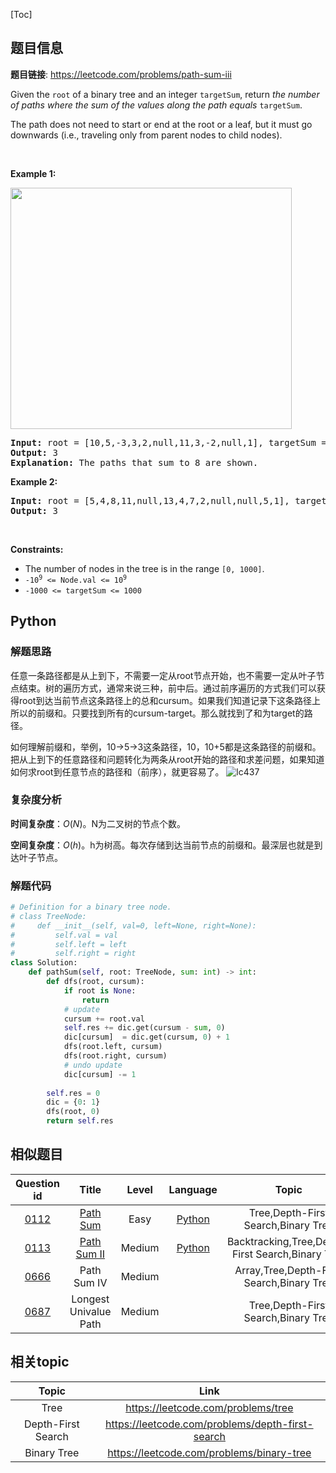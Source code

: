 [Toc]
## 题目信息
**题目链接**: https://leetcode.com/problems/path-sum-iii
<p>Given the <code>root</code> of a binary tree and an integer <code>targetSum</code>, return <em>the number of paths where the sum of the values&nbsp;along the path equals</em>&nbsp;<code>targetSum</code>.</p>

<p>The path does not need to start or end at the root or a leaf, but it must go downwards (i.e., traveling only from parent nodes to child nodes).</p>

<p>&nbsp;</p>
<p><strong>Example 1:</strong></p>
<img alt="" src="https://assets.leetcode.com/uploads/2021/04/09/pathsum3-1-tree.jpg" style="width: 450px; height: 386px;" />
<pre>
<strong>Input:</strong> root = [10,5,-3,3,2,null,11,3,-2,null,1], targetSum = 8
<strong>Output:</strong> 3
<strong>Explanation:</strong> The paths that sum to 8 are shown.
</pre>

<p><strong>Example 2:</strong></p>

<pre>
<strong>Input:</strong> root = [5,4,8,11,null,13,4,7,2,null,null,5,1], targetSum = 22
<strong>Output:</strong> 3
</pre>

<p>&nbsp;</p>
<p><strong>Constraints:</strong></p>

<ul>
	<li>The number of nodes in the tree is in the range <code>[0, 1000]</code>.</li>
	<li><code>-10<sup>9</sup> &lt;= Node.val &lt;= 10<sup>9</sup></code></li>
	<li><code>-1000 &lt;= targetSum &lt;= 1000</code></li>
</ul>

## Python
### 解题思路
任意一条路径都是从上到下，不需要一定从root节点开始，也不需要一定从叶子节点结束。树的遍历方式，通常来说三种，前中后。通过前序遍历的方式我们可以获得root到达当前节点这条路径上的总和cursum。如果我们知道记录下这条路径上所以的前缀和。只要找到所有的cursum-target。那么就找到了和为target的路径。

如何理解前缀和，举例，10->5->3这条路径，10，10+5都是这条路径的前缀和。把从上到下的任意路径和问题转化为两条从root开始的路径和求差问题，如果知道如何求root到任意节点的路径和（前序），就更容易了。
![lc437](https://raw.githubusercontent.com/TobinZuo/Algorithms-and-data-structure/master/pics/lc437.png)

### 复杂度分析
**时间复杂度**：$O(N)$。N为二叉树的节点个数。

**空间复杂度**：$O(h)$。h为树高。每次存储到达当前节点的前缀和。最深层也就是到达叶子节点。

### 解题代码
```python
# Definition for a binary tree node.
# class TreeNode:
#     def __init__(self, val=0, left=None, right=None):
#         self.val = val
#         self.left = left
#         self.right = right
class Solution:
    def pathSum(self, root: TreeNode, sum: int) -> int:
        def dfs(root, cursum):
            if root is None:
                return 
            # update
            cursum += root.val
            self.res += dic.get(cursum - sum, 0)
            dic[cursum]  = dic.get(cursum, 0) + 1
            dfs(root.left, cursum)
            dfs(root.right, cursum)
            # undo update
            dic[cursum] -= 1
 
        self.res = 0
        dic = {0: 1}
        dfs(root, 0)
        return self.res

```
## 相似题目
Question id | Title | Level | Language | Topic | AcRate
:-----------:|:-----:|:-----:|:--------:|:-----:|:------:
[0112](https://leetcode.com/problems/path-sum) | [Path Sum](./Notes/Leetcode/0112.Path%20Sum.md) | Easy | [Python](./Codes/Leetcode/Python/0112.Path%20Sum.md) | Tree,Depth-First Search,Binary Tree | 43.4%
[0113](https://leetcode.com/problems/path-sum-ii) | [Path Sum II](./Notes/Leetcode/0113.Path%20Sum%20II.md) | Medium | [Python](./Codes/Leetcode/Python/0113.Path%20Sum%20II.md) | Backtracking,Tree,Depth-First Search,Binary Tree | 50.8%
[0666](https://leetcode.com/problems/path-sum-iv) | Path Sum IV | Medium |  | Array,Tree,Depth-First Search,Binary Tree | 57.6%
[0687](https://leetcode.com/problems/longest-univalue-path) | Longest Univalue Path | Medium |  | Tree,Depth-First Search,Binary Tree | 38.2%
## 相关topic
Topic | Link
:-----:|:----:
Tree | https://leetcode.com/problems/tree
Depth-First Search | https://leetcode.com/problems/depth-first-search
Binary Tree | https://leetcode.com/problems/binary-tree
